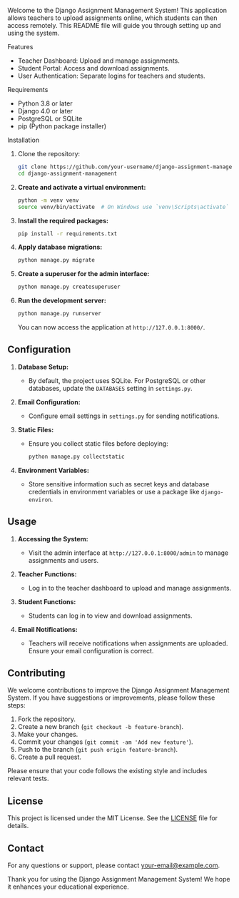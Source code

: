 Welcome to the Django Assignment Management System! This application allows teachers to upload assignments online, which students can then access remotely. This README file will guide you through setting up and using the system.

Features

- Teacher Dashboard: Upload and manage assignments.
- Student Portal: Access and download assignments.
- User Authentication: Separate logins for teachers and students.



 Requirements

- Python 3.8 or later
- Django 4.0 or later
- PostgreSQL or SQLite
- pip (Python package installer)

 Installation

1. Clone the repository:

   ```bash
   git clone https://github.com/your-username/django-assignment-management.git
   cd django-assignment-management
   ```

2. **Create and activate a virtual environment:**

   ```bash
   python -m venv venv
   source venv/bin/activate  # On Windows use `venv\Scripts\activate`
   ```

3. **Install the required packages:**

   ```bash
   pip install -r requirements.txt
   ```

4. **Apply database migrations:**

   ```bash
   python manage.py migrate
   ```

5. **Create a superuser for the admin interface:**

   ```bash
   python manage.py createsuperuser
   ```

6. **Run the development server:**

   ```bash
   python manage.py runserver
   ```

   You can now access the application at `http://127.0.0.1:8000/`.

## Configuration

1. **Database Setup:**
   - By default, the project uses SQLite. For PostgreSQL or other databases, update the `DATABASES` setting in `settings.py`.

2. **Email Configuration:**
   - Configure email settings in `settings.py` for sending notifications.

3. **Static Files:**
   - Ensure you collect static files before deploying:

     ```bash
     python manage.py collectstatic
     ```

4. **Environment Variables:**
   - Store sensitive information such as secret keys and database credentials in environment variables or use a package like `django-environ`.

## Usage

1. **Accessing the System:**
   - Visit the admin interface at `http://127.0.0.1:8000/admin` to manage assignments and users.

2. **Teacher Functions:**
   - Log in to the teacher dashboard to upload and manage assignments.

3. **Student Functions:**
   - Students can log in to view and download assignments.

4. **Email Notifications:**
   - Teachers will receive notifications when assignments are uploaded. Ensure your email configuration is correct.

## Contributing

We welcome contributions to improve the Django Assignment Management System. If you have suggestions or improvements, please follow these steps:

1. Fork the repository.
2. Create a new branch (`git checkout -b feature-branch`).
3. Make your changes.
4. Commit your changes (`git commit -am 'Add new feature'`).
5. Push to the branch (`git push origin feature-branch`).
6. Create a pull request.

Please ensure that your code follows the existing style and includes relevant tests.

## License

This project is licensed under the MIT License. See the [LICENSE](LICENSE) file for details.

## Contact

For any questions or support, please contact [your-email@example.com](mailto:your-email@example.com).

Thank you for using the Django Assignment Management System! We hope it enhances your educational experience.
